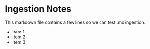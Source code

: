 # Ingestion Notes

This markdown file contains a few lines so we can test .md ingestion.

- Item 1
- Item 2
- Item 3
